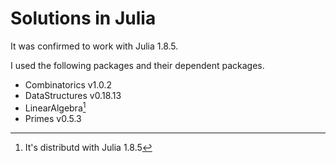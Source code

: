 # Solutions in Julia

It was confirmed to work with Julia 1.8.5.

I used the following packages and their dependent packages.

- Combinatorics v1.0.2
- DataStructures v0.18.13
- LinearAlgebra[^1]
- Primes v0.5.3

[^1]: It's distributd with Julia 1.8.5
